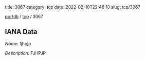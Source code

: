 title: 3067
category: tcp
date: 2022-02-10T22:46:10
slug: tcp/3067

[portdb](/) / [tcp](/category/tcp.html) / 3067


## IANA Data

_Name:_ fjhpjp

_Description:_ FJHPJP

